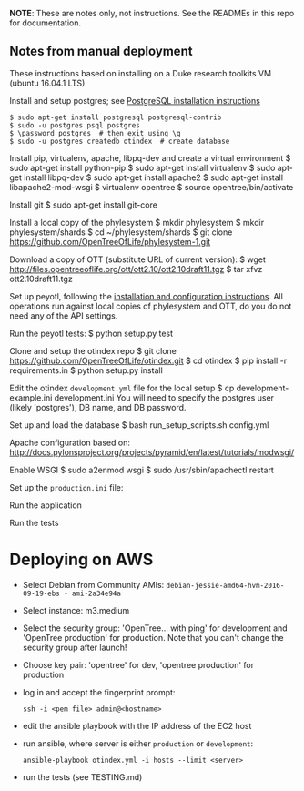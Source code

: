 **NOTE**: These are notes only, not instructions. See the READMEs in this repo
for documentation.

## Notes from manual deployment

These instructions based on installing on a Duke research toolkits VM
(ubuntu 16.04.1 LTS)

Install and setup postgres; see [PostgreSQL installation instructions](https://help.ubuntu.com/community/PostgreSQL)

    $ sudo apt-get install postgresql postgresql-contrib
    $ sudo -u postgres psql postgres
    $ \password postgres  # then exit using \q
    $ sudo -u postgres createdb otindex  # create database

Install pip, virtualenv, apache, libpq-dev and create a virtual environment
    $ sudo apt-get install python-pip
    $ sudo apt-get install virtualenv
    $ sudo apt-get install libpq-dev
    $ sudo apt-get install apache2
    $ sudo apt-get install libapache2-mod-wsgi
    $ virtualenv opentree
    $ source opentree/bin/activate

Install git
    $ sudo apt-get install git-core

Install a local copy of the phylesystem
    $ mkdir phylesystem
    $ mkdir phylesystem/shards
    $ cd ~/phylesystem/shards
    $ git clone https://github.com/OpenTreeOfLife/phylesystem-1.git

Download a copy of OTT (substitute URL of current version):
    $ wget http://files.opentreeoflife.org/ott/ott2.10/ott2.10draft11.tgz
    $ tar xfvz ott2.10draft11.tgz

Set up peyotl, following the [installation and configuration instructions](http://opentreeoflife.github.io/peyotl/installation/). All operations run against local copies of phylesystem and OTT, do you do not need any of the API settings.

Run the peyotl tests:
    $ python setup.py test

Clone and setup the otindex repo
    $ git clone https://github.com/OpenTreeOfLife/otindex.git
    $ cd otindex
    $ pip install -r requirements.in
    $ python setup.py install

Edit the otindex `development.yml` file for the local setup
    $ cp development-example.ini development.ini
You will need to specify the postgres user (likely 'postgres'), DB name, and DB
password.

Set up and load the database
    $ bash run_setup_scripts.sh config.yml

Apache configuration based on:
http://docs.pylonsproject.org/projects/pyramid/en/latest/tutorials/modwsgi/

Enable WSGI
  $ sudo a2enmod wsgi
  $ sudo /usr/sbin/apachectl restart

Set up the `production.ini` file:

Run the application

Run the tests

# Deploying on AWS

* Select Debian from Community AMIs: `debian-jessie-amd64-hvm-2016-09-19-ebs - ami-2a34e94a`
* Select instance: m3.medium
* Select the security group: 'OpenTree... with ping' for development and 'OpenTree production' for production. Note that you can't change the security group after launch!
* Choose key pair: 'opentree' for dev, 'opentree production' for production
* log in and accept the fingerprint prompt:

      ssh -i <pem file> admin@<hostname>
* edit the ansible playbook with the IP address of the EC2 host
* run ansible, where server is either `production` or `development`:

      ansible-playbook otindex.yml -i hosts --limit <server>
* run the tests (see TESTING.md)
